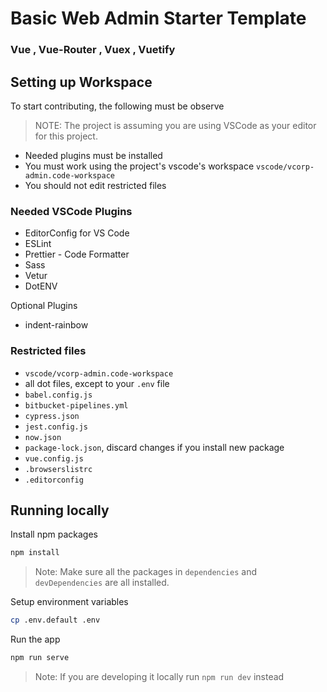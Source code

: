 # Basic Web Admin Starter Template

### Vue , Vue-Router , Vuex , Vuetify

## Setting up Workspace

To start contributing, the following must be observe

> NOTE: The project is assuming you are using VSCode as your editor for this project.

* Needed plugins must be installed
* You must work using the project's vscode's workspace `vscode/vcorp-admin.code-workspace`
* You should not edit restricted files

### Needed VSCode Plugins

* EditorConfig for VS Code
* ESLint
* Prettier - Code Formatter
* Sass
* Vetur
* DotENV

Optional Plugins

* indent-rainbow

### Restricted files

* `vscode/vcorp-admin.code-workspace`
* all dot files, except to your `.env` file
* `babel.config.js`
* `bitbucket-pipelines.yml`
* `cypress.json`
* `jest.config.js`
* `now.json`
* `package-lock.json`, discard changes if you install new package
* `vue.config.js`
* `.browserslistrc`
* `.editorconfig`

## Running locally

Install npm packages

```bash
npm install
```

> Note: Make sure all the packages in `dependencies` and `devDependencies` are all installed.

Setup environment variables

```bash
cp .env.default .env
```

Run the app

```bash
npm run serve
```

> Note: If you are developing it locally run `npm run dev` instead
